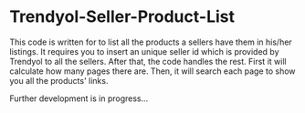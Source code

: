 # Trendyol-Seller-Product-List

This code is written for to list all the products a sellers have them in his/her listings.
It requires you to insert an unique seller id which is provided by Trendyol to all the sellers.
After that, the code handles the rest.
First it will calculate how many pages there are.
Then, it will search each page to show you all the products' links.

Further development is in progress...
